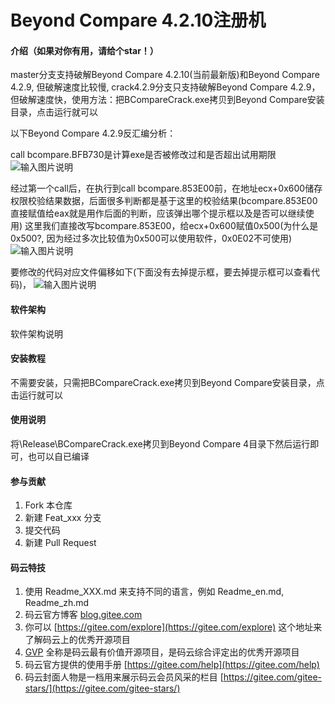 # Beyond Compare 4.2.10注册机

#### 介绍（如果对你有用，请给个star！）
master分支支持破解Beyond Compare 4.2.10(当前最新版)和Beyond Compare 4.2.9, 但破解速度比较慢,
crack4.2.9分支只支持破解Beyond Compare 4.2.9，但破解速度快，使用方法：把BCompareCrack.exe拷贝到Beyond Compare安装目录，点击运行就可以

以下Beyond Compare 4.2.9反汇编分析：

call bcompare.BFB730是计算exe是否被修改过和是否超出试用期限
![输入图片说明](https://images.gitee.com/uploads/images/2019/0804/010609_a608f578_1650820.png "权限判断函数.png")

经过第一个call后，在执行到call bcompare.853E00前，在地址ecx+0x600储存权限校验结果数据，后面很多判断都是基于这里的校验结果(bcompare.853E00直接赋值给eax就是用作后面的判断，应该弹出哪个提示框以及是否可以继续使用)
这里我们直接改写bcompare.853E00，给ecx+0x600赋值0x500(为什么是0x500?, 因为经过多次比较值为0x500可以使用软件，0x0E02不可使用)
![输入图片说明](https://images.gitee.com/uploads/images/2019/0807/110921_5d62b09d_1650820.png "QQ图片20190807110600.png")

要修改的代码对应文件偏移如下(下面没有去掉提示框，要去掉提示框可以查看代码)，
![输入图片说明](https://images.gitee.com/uploads/images/2019/0804/010641_06c07a05_1650820.png "exe文件修改位置.png")

#### 软件架构
软件架构说明


#### 安装教程

不需要安装，只需把BCompareCrack.exe拷贝到Beyond Compare安装目录，点击运行就可以

#### 使用说明

将\Release\BCompareCrack.exe拷贝到Beyond Compare 4目录下然后运行即可，也可以自已编译

#### 参与贡献

1. Fork 本仓库
2. 新建 Feat_xxx 分支
3. 提交代码
4. 新建 Pull Request


#### 码云特技

1. 使用 Readme\_XXX.md 来支持不同的语言，例如 Readme\_en.md, Readme\_zh.md
2. 码云官方博客 [blog.gitee.com](https://blog.gitee.com)
3. 你可以 [https://gitee.com/explore](https://gitee.com/explore) 这个地址来了解码云上的优秀开源项目
4. [GVP](https://gitee.com/gvp) 全称是码云最有价值开源项目，是码云综合评定出的优秀开源项目
5. 码云官方提供的使用手册 [https://gitee.com/help](https://gitee.com/help)
6. 码云封面人物是一档用来展示码云会员风采的栏目 [https://gitee.com/gitee-stars/](https://gitee.com/gitee-stars/)